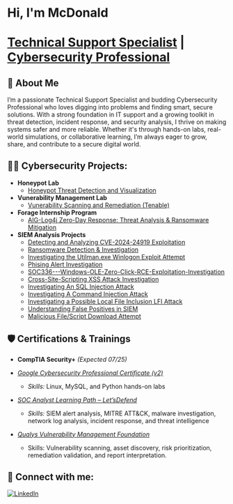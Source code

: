 <h1>Hi, I'm McDonald<br/><br/><a href="https://github.com/MacUchegit/MacUchegit">Technical Support Specialist</a> | <a href="https://github.com/MacUchegit/MacUchegit">Cybersecurity Professional</a></h1>

<h2>📌 About Me</h2> 

<p>
I’m a passionate Technical Support Specialist and budding Cybersecurity Professional who loves digging into problems and finding smart, secure solutions. With a strong foundation in IT support and a growing toolkit in threat detection, incident response, and security analysis, I thrive on making systems safer and more reliable. Whether it's through hands-on labs, real-world simulations, or collaborative learning, I’m always eager to grow, share, and contribute to a secure digital world.
</p>

<h2>👨‍💻 Cybersecurity Projects:</h2>

- <b>Honeypot Lab</b>
  - [Honeypot Threat Detection and Visualization](https://github.com/MacUchegit/Honeypot-Threat-Detection-and-Visualization)
- <b>Vunerability Management Lab</b>
  - [Vunerability Scanning and Remediation (Tenable)](https://github.com/MacUchegit/Vunerability-Scan-Tenable-/blob/731a1db05c557e82c7eb6b827b407daf3447c68a/README.md)
- <b>Forage Internship Program</b>
  - [AIG-Log4j Zero-Day Response: Threat Analysis & Ransomware Mitigation](https://github.com/MacUchegit/Virtual-Cybersecurity-Internship-Threat-Response-Mitigation-Project/)
- <b>SIEM Analysis Projects</b>
  - [Detecting and Analyzing CVE-2024-24919 Exploitation](https://github.com/MacUchegit/Detecting-and-Analyzing-CVE-2024-24919-Exploitation/blob/main/README.md)
  - [Ransomware Detection & Investigation](https://github.com/MacUchegit/Ransomware-Analysis/blob/main/README.md)
  - [Investigating the Utilman.exe Winlogon Exploit Attempt](https://github.com/MacUchegit/Investigating-the-Utilman.exe-Winlogon-Exploit-Attempt/blob/3a7d7e9de56946a4da193d2b4ff137796d3a2f2b/README.md)
  - [Phising Alert Investigation](https://github.com/MacUchegit/Phising-Alert-Investigation-/tree/add2e2ebf4f250a2f679e1ec1fd1396506e90794)
  - [SOC336---Windows-OLE-Zero-Click-RCE-Exploitation-Investigation](https://github.com/MacUchegit/SOC336---Windows-OLE-Zero-Click-RCE-Exploitation-Investigation)
  - [Cross-Site-Scripting XSS Attack Investigation](https://github.com/MacUchegit/Cross-Site-Scripting-XSS-Attack-Investigation)
  - [Investigating An SQL Injection Attack](https://github.com/MacUchegit/SQL-injection-investigation)
  - [Investigating A Command Injection Attack](https://github.com/MacUchegit/Command-Injection-Attack)
  - [Investigating a Possible Local File Inclusion LFI Attack](https://github.com/MacUchegit/Investigating-a-Possible-Local-File-Inclusion-LFI-Attack/blob/bb6b1399cfeb0c31e1a1f3bcbc5b44ee5b73e786/README.md)
  - [Understanding False Positives in SIEM](https://github.com/MacUchegit/False-Positive/blob/6455746c7edbffbdc49198070fe9f6775b1cfc52/README.md)
  - [Malicious File/Script Download Attempt](https://github.com/MacUchegit/Malicious-File-Script-Download-Attempt/blob/60a279dd00c0e4cd50f8f0f57c76a94a726ba99d/README.md)

<h2>🛡️ Certifications & Trainings</h2> 

* **CompTIA Security+** *(Expected 07/25)*

* *[Google Cybersecurity Professional Certificate (v2)](https://www.credly.com/badges/54404851-3d45-4788-b605-b117c7ba036c/linked_in_profile)*
  - *Skills:* Linux, MySQL, and Python hands-on labs

* *[SOC Analyst Learning Path – Let’sDefend](https://app.letsdefend.io/certificate/show/7b6d9df3-4872-41f0-9be6-067d3a4020ad)*
  - *Skills:* SIEM alert analysis, MITRE ATT\&CK, malware investigation, network log analysis, incident response, and threat intelligence

* *[Qualys Vulnerability Management Foundation](https://qualys.sumtotal.host/learning/DataStore/QUALYS_PROD/Learning/Data/ExportToPDF/Diploma_9d4ad820-ab91-4a11-ac09-e9313d9c0554.pdf)*
  - Skills: Vulnerability scanning, asset discovery, risk prioritization, remediation validation, and report interpretation.  

<h2> 🤳 Connect with me:</h2>

  [![LinkedIn](https://img.shields.io/badge/LinkedIn-%230077B5.svg?style=for-the-badge&logo=linkedin&logoColor=white)][linkedin]

[twitter]: https://
[youtube]: https://
[instagram]: https://
[linkedin]: https://www.linkedin.com/in/mcdonald-onyekwere-uchenna
<!--
**joshmadakor1/joshmadakor1** is a ✨ _special_ ✨ repository because its `README.md` (this file) appears on your GitHub profile.

Here are some ideas to get you started:

- 🔭 I’m currently working on ...
- 🌱 I’m currently learning ...
- 👯 I’m looking to collaborate on ...
- 🤔 I’m looking for help with ...
- 💬 Ask me about ...
- 📫 How to reach me: ...
- 😄 Pronouns: ...
- ⚡ Fun fact: ...
-->
